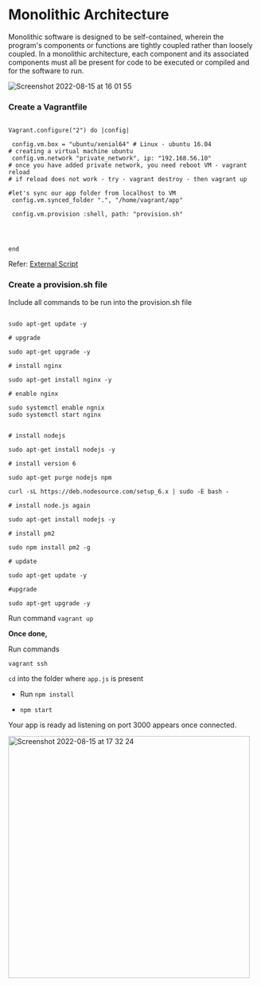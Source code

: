 # Monolithic Architecture

Monolithic software is designed to be self-contained, wherein the program's components or functions are tightly coupled rather than loosely coupled.
In a monolithic architecture, each component and its associated components must all be present for code to be executed or compiled and for the software to run.

![Screenshot 2022-08-15 at 16 01 55](https://user-images.githubusercontent.com/102330725/184660570-bd48311e-4da3-4ae2-8e94-acd6f71bc781.png)

### Create a Vagrantfile

```

Vagrant.configure("2") do |config|

 config.vm.box = "ubuntu/xenial64" # Linux - ubuntu 16.04
# creating a virtual machine ubuntu
 config.vm.network "private_network", ip: "192.168.56.10"
# once you have added private network, you need reboot VM - vagrant reload
# if reload does not work - try - vagrant destroy - then vagrant up

#let's sync our app folder from localhost to VM
 config.vm.synced_folder ".", "/home/vagrant/app"

 config.vm.provision :shell, path: "provision.sh"




end
```

Refer: [External Script](https://www.vagrantup.com/docs/provisioning/shell)

### Create a provision.sh file

Include all commands to be run into the provision.sh file

```# update

sudo apt-get update -y

# upgrade

sudo apt-get upgrade -y

# install nginx

sudo apt-get install nginx -y

# enable nginx

sudo systemctl enable ngnix
sudo systemctl start nginx


# install nodejs

sudo apt-get install nodejs -y

# install version 6

sudo apt-get purge nodejs npm

curl -sL https://deb.nodesource.com/setup_6.x | sudo -E bash -

# install node.js again

sudo apt-get install nodejs -y

# install pm2

sudo npm install pm2 -g

# update

sudo apt-get update -y

#upgrade

sudo apt-get upgrade -y
```

Run command `vagrant up`

**Once done,**

Run commands

`vagrant ssh`

`cd` into the folder where `app.js` is present

- Run `npm install`

- `npm start`

Your app is ready ad listening on port 3000 appears once connected.

<img width="485" alt="Screenshot 2022-08-15 at 17 32 24" src="https://user-images.githubusercontent.com/102330725/184676488-ce1b76fe-00cc-48e9-bcff-91c23bbf25dd.png">

